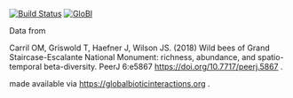 [![Build Status](https://travis-ci.com/globalbioticinteractions/carril2018.svg)](https://travis-ci.com/globalbioticinteractions/carril2018) [![GloBI](http://api.globalbioticinteractions.org/interaction.svg?accordingTo=globi:globalbioticinteractions/carril2018)](http://globalbioticinteractions.org/?accordingTo=globi:globalbioticinteractions/carril2018) 

Data from

Carril OM, Griswold T, Haefner J, Wilson JS. (2018) Wild bees of Grand Staircase-Escalante National Monument: richness, abundance, and spatio-temporal beta-diversity. PeerJ 6:e5867 https://doi.org/10.7717/peerj.5867 . 

made available via https://globalbioticinteractions.org . 


